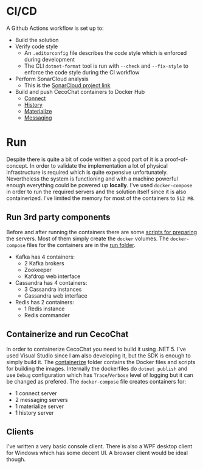 # CI/CD

A Github Actions workflow is set up to:
* Build the solution
* Verify code style
  - An `.editorconfig` file describes the code style which is enforced during development
  - The CLI `dotnet-format` tool is run with `--check` and `--fix-style` to enforce the code style during the CI workflow
* Perform SonarCloud analysis
  - This is the [SonarCloud project link](https://sonarcloud.io/dashboard?id=cvetomir-todorov_CecoChat)
* Build and push CecoChat containers to Docker Hub
  - [Connect](https://hub.docker.com/repository/docker/cvetomirtodorov/cecochat-connect)
  - [History](https://hub.docker.com/repository/docker/cvetomirtodorov/cecochat-history)
  - [Materialize](https://hub.docker.com/repository/docker/cvetomirtodorov/cecochat-materialize)
  - [Messaging](https://hub.docker.com/repository/docker/cvetomirtodorov/cecochat-messaging)

# Run

Despite there is quite a bit of code written a good part of it is a proof-of-concept. In order to validate the implementation a lot of physical infrastructure is required which is quite expensive unfortunately. Nevertheless the system is functioning and with a machine powerful enough everything could be powered up **locally**. I've used `docker-compose` in order to run the required servers and the solution itself since it is also containerized. I've limited the memory for most of the containers to `512 MB`.

## Run 3rd party components

Before and after running the containers there are some [scripts for preparing](run/prepare/) the servers. Most of them simply create the `docker` volumes. The `docker-compose` files for the containers are in the [run folder](run/).

* Kafka has 4 containers:
  - 2 Kafka brokers
  - Zookeeper
  - Kafdrop web interface
* Cassandra has 4 containers:
  - 3 Cassandra instances
  - Cassandra web interface
* Redis has 2 containers:
  - 1 Redis instance
  - Redis commander

## Containerize and run CecoChat

In order to containerize CecoChat you need to build it using .NET 5. I've used Visual Studio since I am also developing it, but the SDK is enough to simply build it. The [containerize](containerize/) folder contains the Docker files and scripts for building the images. Internally the dockerfiles do `dotnet publish` and use `Debug` configuration which has `Trace`/`Verbose` level of logging but it can be changed as prefered. The `docker-compose` file creates containers for:

* 1 connect server
* 2 messaging servers
* 1 materialize server
* 1 history server

## Clients

I've written a very basic console client. There is also a WPF desktop client for Windows which has some decent UI. A browser client would be ideal though.
